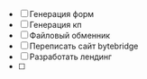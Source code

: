 - [ ] Генерация форм 
- [ ] Генерация кп 
- [ ] Файловый обменник 
- [ ] Переписать сайт bytebridge 
- [ ] Разработать лендинг 
- [ ] 